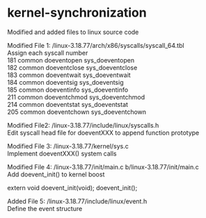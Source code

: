 # kernel-synchronization

Modified and added files to linux source code

Modified File 1: /linux-3.18.77/arch/x86/syscalls/syscall_64.tbl
</br>Assign each syscall number
</br>181	common	doeventopen     sys_doeventopen
</br>182	common	doeventclose    sys_doeventclose
</br>183	common	doeventwait     sys_doeventwait
</br>184	common	doeventsig      sys_doeventsig
</br>185	common	doeventinfo     sys_doeventinfo
</br>211	common  doeventchmod    sys_doeventchmod
</br>214	common  doeventstat     sys_doeventstat
</br>205	common  doeventchown    sys_doeventchown

Modified File2: /linux-3.18.77/include/linux/syscalls.h
</br>Edit syscall head file for doeventXXX to append function prototype

Modified File 3: /linux-3.18.77/kernel/sys.c
</br>Implement doeventXXX() system calls

Modified File 4: /linux-3.18.77/init/main.c b/linux-3.18.77/init/main.c
</br>Add doevent_init() to kernel boost

extern void doevent_init(void);
doevent_init();

Added File 5: /linux-3.18.77/include/linux/event.h
</br>Define the event structure
